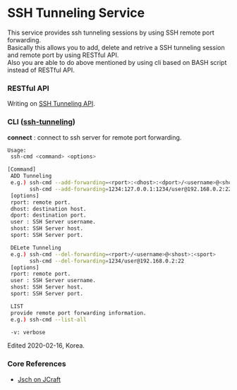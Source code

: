 # SSH Tunneling Service
This service provides ssh tunneling sessions by using SSH remote port forwarding.\
Basically this allows you to add, delete and retrive a SSH tunneling session and remote port by using RESTful API.\
Also you are able to do above mentioned by using cli based on BASH script instead of RESTful API.

### RESTful API
Writing on [SSH Tunneling API](https://documenter.getpostman.com/view/474408/SzKPWhMh?version=latest).

### CLI ([ssh-tunneling](https://github.com/parkjunhong/SSH-Tunneling-Service/blob/master/shell/strm-cli.sh))

__connect__   : connect to ssh server for remote port forwarding.
```bash
Usage:
 ssh-cmd <command> <options>

[Command]
 ADD Tunneling
 e.g.) ssh-cmd --add-forwarding=<rport>:<dhost>:<dport>/<username>@<shost>:<sport>
       ssh-cmd --add-forwarding=1234:127.0.0.1:1234/user@192.168.0.2:22
 [options]
 rport: remote port.
 dhost: destination host.
 dport: destination port.
 user : SSH Server username.
 shost: SSH Server host.
 sport: SSH Server port.

 DELete Tunneling
 e.g.) ssh-cmd --del-forwarding=<rport>/<username>@<shost>:<sport>
       ssh-cmd --del-forwarding=1234/user@192.168.0.2:22
 [options]
 rport: remote port.
 user : SSH Server username.
 shost: SSH Server host.
 sport: SSH Server port.

 LIST
 provide remote port forwarding information.
 e.g.) ssh-cmd --list-all

 -v: verbose
```
Edited 2020-02-16, Korea.

### Core References
- [Jsch on JCraft](http://www.jcraft.com/jsch/)
